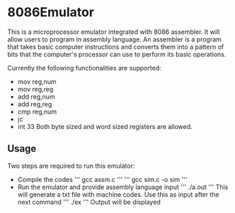 # 8086Emulator #

This is a microprocessor emulator integrated with 8086 assembler. It will allow users to program in assembly language. An assembler is a program that takes basic computer instructions and converts them into a pattern of bits that the computer's processor can use to perform its basic operations.

Currently the following functionalities are supported:
* mov reg,num
* mov reg,reg
* add reg,num
* add reg,reg
* cmp reg,num
* jc
* int 33
Both byte sized and word sized registers are allowed.

## Usage ##

Two steps are required to run this emulator:
* Compile the codes
'''
gcc assm.c
'''
'''
gcc sim.c -o sim
'''
* Run the emulator and provide assembly language input
'''
./a.out
'''
This will generate a txt file with machine codes. Use this as input after the next command
'''
./ex
'''
Output will be displayed

